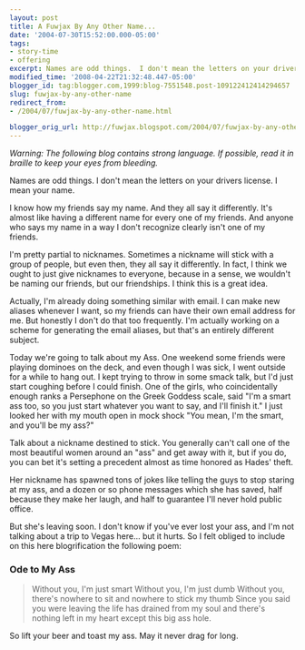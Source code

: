 ```yaml
---
layout: post
title: A Fuwjax By Any Other Name...
date: '2004-07-30T15:52:00.000-05:00'
tags:
- story-time
- offering
excerpt: Names are odd things.  I don't mean the letters on your drivers license.  I mean your name.
modified_time: '2008-04-22T21:32:48.447-05:00'
blogger_id: tag:blogger.com,1999:blog-7551548.post-109122412414294657
slug: fuwjax-by-any-other-name
redirect_from: 
- /2004/07/fuwjax-by-any-other-name.html

blogger_orig_url: http://fuwjax.blogspot.com/2004/07/fuwjax-by-any-other-name.html
---
```


*Warning:  The following blog contains strong language.  If possible, read it in braille to keep your eyes from bleeding.*

Names are odd things.  I don't mean the letters on your drivers license.  I mean your name.

I know how my friends say my name. And they all say it differently. It's almost like having a different name for every one of my friends. And anyone who says my name in a way I don't recognize clearly isn't one of my friends.

I'm pretty partial to nicknames. Sometimes a nickname will stick with a group of people, but even then, they all say it differently. In fact, I think we ought to just give nicknames to everyone, because in a sense, we wouldn't be naming our friends, but our friendships. I think this is a great idea.

Actually, I'm already doing something similar with email. I can make new aliases whenever I want, so my friends can have their own email address for me. But honestly I don't do that too frequently. I'm actually working on a scheme for generating the email aliases, but that's an entirely different subject.

Today we're going to talk about my Ass. One weekend some friends were playing dominoes on the deck, and even though I was sick, I went outside for a while to hang out. I kept trying to throw in some smack talk, but I'd just start coughing before I could finish. One of the girls, who coincidentally enough ranks a Persephone on the Greek Goddess scale, said "I'm a smart ass too, so you just start whatever you want to say, and I'll finish it." I just looked her with my mouth open in mock shock "You mean, I'm the smart, and you'll be my ass?"

Talk about a nickname destined to stick. You generally can't call one of the most beautiful women around an "ass" and get away with it, but if you do, you can bet it's setting a precedent almost as time honored as Hades' theft.

Her nickname has spawned tons of jokes like telling the guys to stop staring at my ass, and a dozen or so phone messages which she has saved, half because they make her laugh, and half to guarantee I'll never hold public office.

But she's leaving soon. I don't know if you've ever lost your ass, and I'm not talking about a trip to Vegas here... but it hurts. So I felt obliged to include on this here blogrification the following poem:

### Ode to My Ass

> Without you, I'm just smart
> Without you, I'm just dumb
> Without you, there's nowhere to sit
> and nowhere to stick my thumb
> Since you said you were leaving
> the life has drained from my soul
> and there's nothing left in my heart
> except this big ass hole.

So lift your beer and toast my ass.  May it never drag for long.

